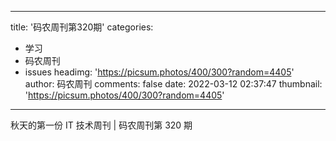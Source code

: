 
---
title: '码农周刊第320期'
categories: 
 - 学习
 - 码农周刊
 - issues
headimg: 'https://picsum.photos/400/300?random=4405'
author: 码农周刊
comments: false
date: 2022-03-12 02:37:47
thumbnail: 'https://picsum.photos/400/300?random=4405'
---

<div>   
秋天的第一份 IT 技术周刊 | 码农周刊第 320 期  
</div>
            